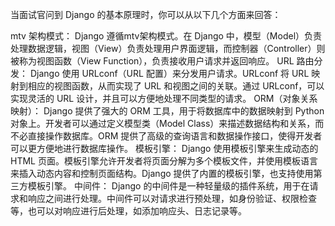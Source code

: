 
当面试官问到 Django 的基本原理时，你可以从以下几个方面来回答：

mtv 架构模式： Django 遵循mtv架构模式。在 Django 中，模型（Model）负责处理数据逻辑，视图（View）负责处理用户界面逻辑，而控制器（Controller）则被称为视图函数（View Function），负责接收用户请求并返回响应。
URL 路由分发： Django 使用 URLconf（URL 配置）来分发用户请求。URLconf 将 URL 映射到相应的视图函数，从而实现了 URL 和视图之间的关联。通过 URLconf，可以实现灵活的 URL 设计，并且可以方便地处理不同类型的请求。
ORM（对象关系映射）： Django 提供了强大的 ORM 工具，用于将数据库中的数据映射到 Python 对象上。开发者可以通过定义模型类（Model Class）来描述数据结构和关系，而不必直接操作数据库。ORM 提供了高级的查询语言和数据操作接口，使得开发者可以更方便地进行数据库操作。
模板引擎： Django 使用模板引擎来生成动态的 HTML 页面。模板引擎允许开发者将页面分解为多个模板文件，并使用模板语言来插入动态内容和控制页面结构。Django 提供了内置的模板引擎，也支持使用第三方模板引擎。
中间件： Django 的中间件是一种轻量级的插件系统，用于在请求和响应之间进行处理。中间件可以对请求进行预处理，如身份验证、权限检查等，也可以对响应进行后处理，如添加响应头、日志记录等。